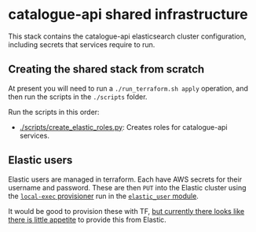 # catalogue-api shared infrastructure

This stack contains the catalogue-api elasticsearch cluster configuration, including secrets that services require to run.

## Creating the shared stack from scratch

At present you will need to run a `./run_terraform.sh apply` operation, and then run the scripts in the `./scripts` folder.

Run the scripts in this order:

- [./scripts/create_elastic_roles.py](./scripts/create_elastic_roles.py): Creates roles for catalogue-api services.

## Elastic users

Elastic users are managed in terraform. Each have AWS secrets for their username and password. These are then `PUT`
into the Elastic cluster using the [`local-exec` provisioner](https://www.terraform.io/docs/language/resources/provisioners/local-exec.html)
run in the [`elastic_user` module](../modules/elastic_user).

It would be good to provision these with TF, [but currently there looks like there is little appetite](https://github.com/elastic/terraform-provider-ec/issues/344)
to provide this from Elastic.
